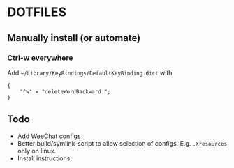 DOTFILES
========

## Manually install (or automate)

### Ctrl-w everywhere

Add `~/Library/KeyBindings/DefaultKeyBinding.dict` with

```
{
    "^w" = "deleteWordBackward:";
}
```

## Todo

* Add WeeChat configs
* Better build/symlink-script to allow selection of configs. E.g. `.Xresources`
  only on linux.
* Install instructions.
